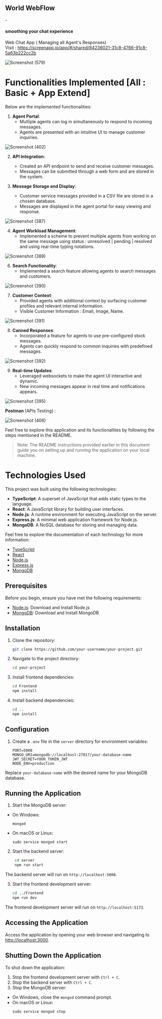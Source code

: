 <span><h2>World WebFlow</h2> - <h4>smoothing your chat experience</h4></span>
Web Chat App ( Managing all Agent's Responses) <br>
Visit : 
https://screenapp.io/app/#/shared/84236021-31c8-4766-91c8-5a63b222cc2b


![Screenshot (579)](https://github.com/AnUbHaVafs/Branch-International---WEB-CHAT-APP/assets/76126067/4e0704de-0825-4477-afd9-ac78af54ff97)



# Functionalities Implemented [All : Basic + App Extend]

Below are the implemented functionalities:

1. **Agent Portal**:
   - Multiple agents can log in simultaneously to respond to incoming messages.
   - Agents are presented with an intuitive UI to manage customer inquiries.

![Screenshot (402)](https://github.com/AnUbHaVafs/Branch-International---WEB-CHAT-APP/assets/76126067/e4cb6d23-4bee-4985-aa63-d088b3bf2dd0)


2. **API Integration**:
   - Created an API endpoint to send and receive customer messages.
   - Messages can be submitted through a web form and are stored in the system.

3. **Message Storage and Display**:
   - Customer service messages provided in a CSV file are stored in a chosen database.
   - Messages are displayed in the agent portal for easy viewing and response.
   
![Screenshot (387)](https://github.com/AnUbHaVafs/Branch-International---WEB-CHAT-APP/assets/76126067/42763095-194a-44a4-b265-ff03ccb81bd4)


4. **Agent Workload Management**:
   - Implemented a scheme to prevent multiple agents from working on the same message using status : unresolved | pending | resolved and using real-time typing notations.
  
![Screenshot (389)](https://github.com/AnUbHaVafs/Branch-International---WEB-CHAT-APP/assets/76126067/c717c4b6-135d-4060-9020-ef91bd6cb99d)

6. **Search Functionality**:
   - Implemented a search feature allowing agents to search messages and customers.

![Screenshot (390)](https://github.com/AnUbHaVafs/Branch-International---WEB-CHAT-APP/assets/76126067/cd82e48f-14a2-4971-852e-4b29c0124a90)


7. **Customer Context**:
   - Provided agents with additional context by surfacing customer profiles and relevant internal information.
   - Visible Customer Information : Email, Image, Name.

![Screenshot (391)](https://github.com/AnUbHaVafs/Branch-International---WEB-CHAT-APP/assets/76126067/d67f2519-00f1-4f96-93f5-f63c60c33cc4)

8. **Canned Responses**:
   - Incorporated a feature for agents to use pre-configured stock messages.
   - Agents can quickly respond to common inquiries with predefined messages.
  
![Screenshot (392)](https://github.com/AnUbHaVafs/Branch-International---WEB-CHAT-APP/assets/76126067/8cc00d4f-81e5-4cce-ae58-a6f691ed796a)

9. **Real-time Updates**:
   - Leveraged websockets to make the agent UI interactive and dynamic.
   - New incoming messages appear in real time and notifications appears.

![Screenshot (395)](https://github.com/AnUbHaVafs/Branch-International---WEB-CHAT-APP/assets/76126067/0ea7c7b0-a956-4328-87e1-b93510f2c9d3)

**Postman** (APIs Testing) :

![Screenshot (406)](https://github.com/AnUbHaVafs/Branch-International---WEB-CHAT-APP/assets/76126067/4c6031c8-8008-4330-8534-ee09b1c6b8a3)

Feel free to explore this application and its functionalities by following the steps mentioned in the README.

> Note: The README instructions provided earlier in this document guide you on setting up and running the application on your local machine.


# Technologies Used

This project was built using the following technologies:

- **TypeScript**: A superset of JavaScript that adds static types to the language.
- **React**: A JavaScript library for building user interfaces.
- **Node.js**: A runtime environment for executing JavaScript on the server.
- **Express.js**: A minimal web application framework for Node.js.
- **MongoDB**: A NoSQL database for storing and managing data.

Feel free to explore the documentation of each technology for more information:

- [TypeScript](https://www.typescriptlang.org/)
- [React](https://reactjs.org/)
- [Node.js](https://nodejs.org/)
- [Express.js](https://expressjs.com/)
- [MongoDB](https://www.mongodb.com/)


## Prerequisites

Before you begin, ensure you have met the following requirements:

- [Node.js](https://nodejs.org/): Download and Install Node.js
- [MongoDB](https://www.mongodb.com/try/download/community): Download and Install MongoDB

## Installation

1. Clone the repository:

    ```bash
   git clone https://github.com/your-username/your-project.git

2. Navigate to the project directory:
    ```bash
    cd your-project

3. Install frontend dependencies:
    ```bash
   cd Frontend
   npm install
4. Install backend dependencies:
     ```bash
    cd ..
    npm install

## Configuration

1. Create a `.env` file in the `server` directory for environment variables:
     ```
     PORT=5000
     MONGO_URI=mongodb://localhost:27017/your-database-name
     JWT_SECRET=YOUR_TOKEN_JWT
     NODE_ENV=production
     
Replace `your-database-name` with the desired name for your MongoDB database.

## Running the Application

1. Start the MongoDB server:
- On Windows:
  ```
  mongod
  ```
- On macOS or Linux:
  ```
  sudo service mongod start
  ```

2. Start the backend server:            
      ```bash
       cd server
       npm run start

The backend server will run on `http://localhost:5000`.

3. Start the frontend development server:
      ```bash
      cd ../Frontend
      npm run dev

The frontend development server will run on `http://localhost:5173`.

## Accessing the Application

Access the application by opening your web browser and navigating to [http://localhost:3000](http://localhost:3000).

## Shutting Down the Application

To shut down the application:
1. Stop the frontend development server with `Ctrl + C`.
2. Stop the backend server with `Ctrl + C`.
3. Stop the MongoDB server:
- On Windows, close the `mongod` command prompt.
- On macOS or Linux:
  ```
  sudo service mongod stop
  ```

